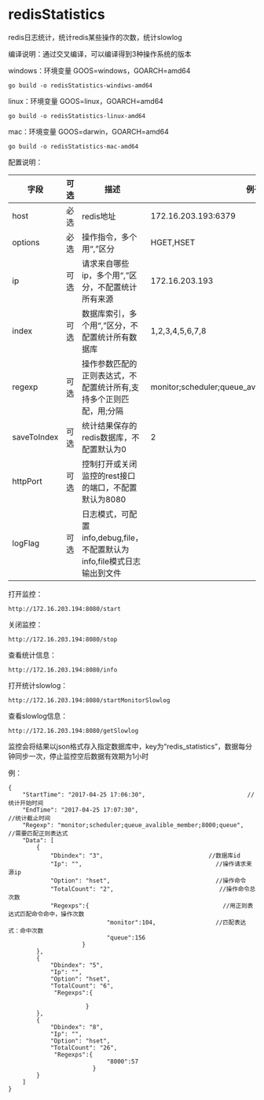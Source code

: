 # redisStatistics
redis日志统计，统计redis某些操作的次数，统计slowlog

编译说明：通过交叉编译，可以编译得到3种操作系统的版本

windows：环境变量 GOOS=windows，GOARCH=amd64

```
go build -o redisStatistics-windiws-amd64
```

linux：环境变量 GOOS=linux，GOARCH=amd64

```
go build -o redisStatistics-linux-amd64
```

mac：环境变量 GOOS=darwin，GOARCH=amd64

```
go build -o redisStatistics-mac-amd64
```



配置说明：

| 字段          | 可选   | 描述                                       | 例子                  |
| ----------- | ---- | ---------------------------------------- | ------------------- |
| host        | 必选   | redis地址                                  | 172.16.203.193:6379 |
| options     | 必选   | 操作指令，多个用“,”区分                            | HGET,HSET           |
| ip          | 可选   | 请求来自哪些ip，多个用“,”区分，不配置统计所有来源              | 172.16.203.193      |
| index       | 可选   | 数据库索引，多个用“,”区分，不配置统计所有数据库                | 1,2,3,4,5,6,7,8     |
| regexp      | 可选   | 操作参数匹配的正则表达式，不配置统计所有,支持多个正则匹配，用;分隔                     | monitor;scheduler;queue_avalible_member;8000;queue             |
| saveToIndex | 可选   | 统计结果保存的redis数据库，不配置默认为0                  | 2                   |
| httpPort    | 可选   | 控制打开或关闭监控的rest接口的端口，不配置默认为8080           |                     |
| logFlag     | 可选   | 日志模式，可配置info,debug,file，不配置默认为info,file模式日志输出到文件 |                     |



打开监控：

```
http://172.16.203.194:8080/start

```

关闭监控：

```
http://172.16.203.194:8080/stop

```

查看统计信息：
```
http://172.16.203.194:8080/info

```

打开统计slowlog：
```
http://172.16.203.194:8080/startMonitorSlowlog

```

查看slowlog信息：
```
http://172.16.203.194:8080/getSlowlog

```

监控会将结果以json格式存入指定数据库中，key为“redis_statistics”，数据每分钟同步一次，停止监控空后数据有效期为1小时

例：

```
{
    "StartTime": "2017-04-25 17:06:30",                             //统计开始时间
    "EndTime": "2017-04-25 17:07:30",                                //统计截止时间
    "Regexp": "monitor;scheduler;queue_avalible_member;8000;queue",  //需要匹配正则表达式
    "Data": [
        {
            "Dbindex": "3",                              //数据库id
            "Ip": "",                                      //操作请求来源ip
            "Option": "hset",                              //操作命令
            "TotalCount": "2",                              //操作命令总次数
            "Regexps":{                                      //用正则表达式匹配命令命中，操作次数
                            "monitor":104,                 //匹配表达式：命中次数
                            "queue":156
                     }
        },
        {
            "Dbindex": "5",
            "Ip": "",
            "Option": "hset",
            "TotalCount": "6",
             "Regexps":{

                      }
        },
        {
            "Dbindex": "8",
            "Ip": "",
            "Option": "hset",
            "TotalCount": "26",
             "Regexps":{
                            "8000":57
                        }
        }
    ]
}
```

